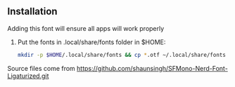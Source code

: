 Installation
------------

Adding this font will ensure all apps will work properly

  1. Put the fonts in .local/share/fonts folder in $HOME:

     ```bash
     mkdir -p $HOME/.local/share/fonts && cp *.otf ~/.local/share/fonts
     ```

Source files come from https://github.com/shaunsingh/SFMono-Nerd-Font-Ligaturized.git 
